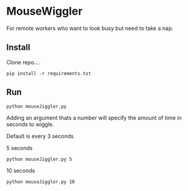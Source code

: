 # MouseWiggler
For remote workers who want to look busy but need to take a nap. 

## Install

Clone repo....

```
pip install -r requirements.txt
```

## Run

```
python mouseJiggler.py
```

Adding an argument thats a number will specify the amount of time in seconds to wiggle.

Default is every 3 seconds

5 seconds
```
python mouseJiggler.py 5
```

10 seconds
```
python mouseJiggler.py 10
```
